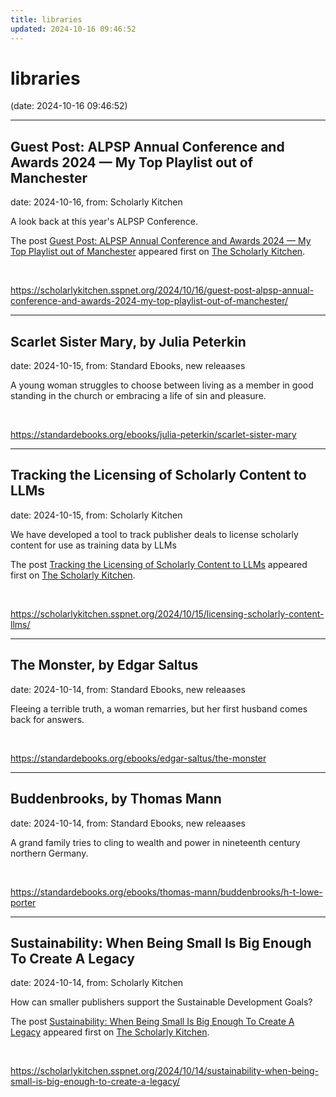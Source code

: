 ```yaml
---
title: libraries
updated: 2024-10-16 09:46:52
---
```


# libraries

(date: 2024-10-16 09:46:52)

---

## Guest Post: ALPSP Annual Conference and Awards 2024 — My Top Playlist out of Manchester

date: 2024-10-16, from: Scholarly Kitchen

<p>A look back at this year's ALPSP Conference.</p>
<p>The post <a href="https://scholarlykitchen.sspnet.org/2024/10/16/guest-post-alpsp-annual-conference-and-awards-2024-my-top-playlist-out-of-manchester/">Guest Post: ALPSP Annual Conference and Awards 2024 &#8212; My Top Playlist out of Manchester</a> appeared first on <a href="https://scholarlykitchen.sspnet.org">The Scholarly Kitchen</a>.</p>
 

<br> 

<https://scholarlykitchen.sspnet.org/2024/10/16/guest-post-alpsp-annual-conference-and-awards-2024-my-top-playlist-out-of-manchester/>

---

## Scarlet Sister Mary, by Julia Peterkin

date: 2024-10-15, from: Standard Ebooks, new releaases

A young woman struggles to choose between living as a member in good standing in the church or embracing a life of sin and pleasure. 

<br> 

<https://standardebooks.org/ebooks/julia-peterkin/scarlet-sister-mary>

---

## Tracking the Licensing of Scholarly Content to LLMs

date: 2024-10-15, from: Scholarly Kitchen

<p>We have developed a tool to track publisher deals to license scholarly content for use as training data by LLMs</p>
<p>The post <a href="https://scholarlykitchen.sspnet.org/2024/10/15/licensing-scholarly-content-llms/">Tracking the Licensing of Scholarly Content to LLMs</a> appeared first on <a href="https://scholarlykitchen.sspnet.org">The Scholarly Kitchen</a>.</p>
 

<br> 

<https://scholarlykitchen.sspnet.org/2024/10/15/licensing-scholarly-content-llms/>

---

## The Monster, by Edgar Saltus

date: 2024-10-14, from: Standard Ebooks, new releaases

Fleeing a terrible truth, a woman remarries, but her first husband comes back for answers. 

<br> 

<https://standardebooks.org/ebooks/edgar-saltus/the-monster>

---

## Buddenbrooks, by Thomas Mann

date: 2024-10-14, from: Standard Ebooks, new releaases

A grand family tries to cling to wealth and power in nineteenth century northern Germany. 

<br> 

<https://standardebooks.org/ebooks/thomas-mann/buddenbrooks/h-t-lowe-porter>

---

## Sustainability: When Being Small Is Big Enough To Create A Legacy

date: 2024-10-14, from: Scholarly Kitchen

<p>How can smaller publishers support the Sustainable Development Goals?</p>
<p>The post <a href="https://scholarlykitchen.sspnet.org/2024/10/14/sustainability-when-being-small-is-big-enough-to-create-a-legacy/">Sustainability: When Being Small Is Big Enough To Create A Legacy</a> appeared first on <a href="https://scholarlykitchen.sspnet.org">The Scholarly Kitchen</a>.</p>
 

<br> 

<https://scholarlykitchen.sspnet.org/2024/10/14/sustainability-when-being-small-is-big-enough-to-create-a-legacy/>

